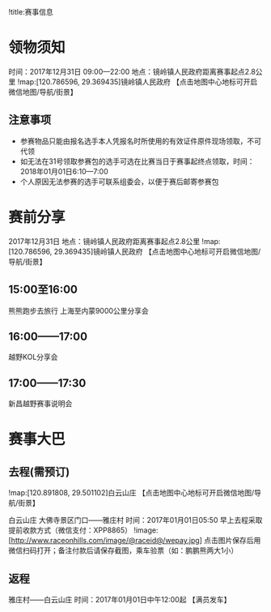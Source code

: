 !title:赛事信息

# 领物须知
时间：2017年12月31日 09:00—22:00
地点：镜岭镇人民政府距离赛事起点2.8公里
!map:[120.786596, 29.369435]镜岭镇人民政府
【点击地图中心地标可开启微信地图/导航/街景】

## 注意事项
* 参赛物品只能由报名选手本人凭报名时所使用的有效证件原件现场领取，不可代领
* 如无法在31号领取参赛包的选手可选在比赛当日于赛事起终点领取，时间：2018年01月01日6:10—7:00
* 个人原因无法参赛的选手可联系组委会，以便于赛后邮寄参赛包

# 赛前分享
2017年12月31日
地点：镜岭镇人民政府距离赛事起点2.8公里
!map:[120.786596, 29.369435]镜岭镇人民政府
【点击地图中心地标可开启微信地图/导航/街景】

## 15:00至16:00
熊熊跑步去旅行 上海至内蒙9000公里分享会

## 16:00——17:00
越野KOL分享会

## 17:00——17:30
新昌越野赛事说明会

# 赛事大巴
## 去程(需预订)
!map:[120.891808, 29.501102]白云山庄
【点击地图中心地标可开启微信地图/导航/街景】

白云山庄 大佛寺景区门口——雅庄村
时间：2017年01月01日05:50
早上去程采取提前收款方式（微信支付：XPP8865）
!image:[http://www.raceonhills.com/image/@raceid@/wepay.jpg]
点击图片保存后用微信扫码打开；备注付款后请保存截图，乘车验票（如：鹏鹏熊两大1小）

## 返程
雅庄村——白云山庄
时间：2017年01月01日中午12:00起 【满员发车】
